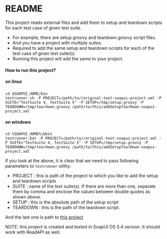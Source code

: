 # README

This project reads external files and add them to setup and teardown scripts for each test case of given test suite.

- For example, there are setup.groovy and teardown.groovy script files.
- And you have a project with multiple suites. 
- Required to add the same setup and teardown scripts for each of the test case of given test suite(s)
- Running this project will add the same to your project.


#### How to run this project?

##### on linux
```
cd $SOAPUI_HOME/bin
testrunner.sh -P PROJECT=/path/to//original-test-soapui-project.xml -P SUITE="TestSuite 4, TestSuite 5" -P SETUP=/tmp/setup.groovy -P TEARDOWN=/tmp/teardown.groovy /path/to/this/addSetupTearDown-soapui-project.xml
```
##### on windows
```
cd %SOAPUI_HOME%\bbin
testrunner.bat -P PROJECT=/path/to//original-test-soapui-project.xml -P SUITE="TestSuite 4, TestSuite 5" -P SETUP=/tmp/setup.groovy -P TEARDOWN=/tmp/teardown.groovy /path/to/this/addSetupTearDown-soapui-project.xml
```

If you look at the above, it is clear that we need to pass following parameters to `testrunner` utility.

- PROJECT : this is path of the project to which you like to add the setup and teardown scripts
- SUITE : name of the test suite(s). If there are more than one, separate them by comma and enclose the values between double quotes as shown above.
- SETUP : this is the absolute path of the setup script
- TEARDOWN : this is the path of the teardown script.

And the last one is path to [this project](https://github.com/nmrao/sample-soapui-projects/blob/master/addSetupTeardownScript/addSetupTearDown-soapui-project.xml)

NOTE: this project is created and tested in SoapUI OS 5.4 version. It should work with ReadAPI as well.
